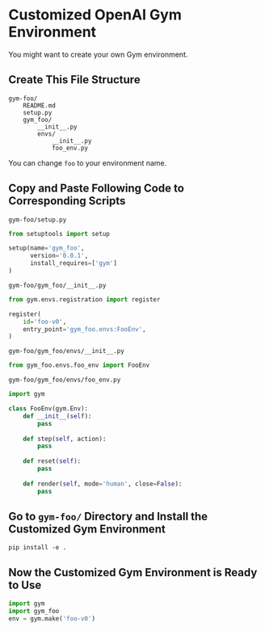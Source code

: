 # Customized OpenAI Gym Environment

You might want to create your own Gym environment.

## Create This File Structure

```
gym-foo/
    README.md
    setup.py
    gym_foo/
        __init__.py
        envs/
            __init__.py
            foo_env.py
```

You can change `foo` to your environment name.

## Copy and Paste Following Code to Corresponding Scripts

`gym-foo/setup.py`
```python
from setuptools import setup

setup(name='gym_foo',
      version='0.0.1',
      install_requires=['gym']
)
```

`gym-foo/gym_foo/__init__.py`
```python
from gym.envs.registration import register

register(
    id='foo-v0',
    entry_point='gym_foo.envs:FooEnv',
)
```

`gym-foo/gym_foo/envs/__init__.py`
```python
from gym_foo.envs.foo_env import FooEnv
```

`gym-foo/gym_foo/envs/foo_env.py`
```python
import gym

class FooEnv(gym.Env):
    def __init__(self):
        pass
    
    def step(self, action):
        pass
    
    def reset(self):
        pass
    
    def render(self, mode='human', close=False):
        pass
```

## Go to `gym-foo/` Directory and Install the Customized Gym Environment

```
pip install -e .
```

## Now the Customized Gym Environment is Ready to Use

```python
import gym
import gym_foo
env = gym.make('foo-v0')
```
